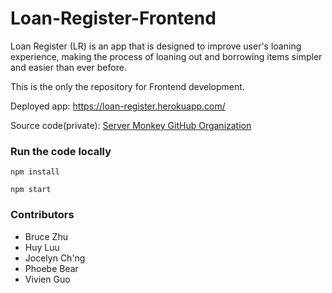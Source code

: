 # Loan-Register-Frontend

Loan Register (LR) is an app that is designed to improve user's loaning experience, making the process of loaning out and borrowing items simpler and easier than ever before.

This is the only the repository for Frontend development. 

Deployed app: https://loan-register.herokuapp.com/

Source code(private): [Server Monkey GitHub Organization](https://github.com/IT-Project-Server-Monkeys) 

### Run the code locally
```
npm install
```
```
npm start
```

### Contributors
* Bruce Zhu
* Huy Luu
* Jocelyn Ch'ng
* Phoebe Bear
* Vivien Guo

